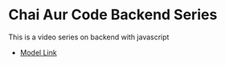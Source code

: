 # Chai Aur Code Backend Series

This is a video series on backend with javascript

- [Model Link](https://app.eraser.io/workspace/YtPqZ1VogxGy1jzIDkzj)


<!-- SHA256:KqLenzR6T1CLQTllDsWCZjsame11liYr1WCJ3KvQWE0 reteshkumarsharma@Reteshs-MacBook-Air.local -->